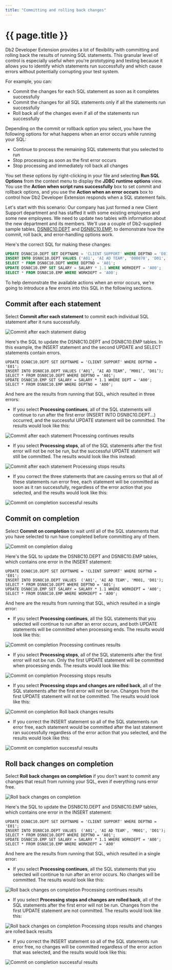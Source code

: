 ```yaml
---
title: "Committing and rolling back changes"
---
```


# {{ page.title }}

Db2 Developer Extension provides a lot of flexibility with committing and rolling back the results of running SQL statements. This granular level of control is especially useful when you're prototyping and testing because it allows you to identify which statements run successfully and which cause errors without potentially corrupting your test system.

For example, you can:

- Commit the changes for each SQL statement as soon as it completes successfully
- Commit the changes for all SQL statements only if all the statements run successfully
- Roll back all of the changes even if all of the statements run successfully

Depending on the commit or rollback option you select, you have the following options for what happens when an error occurs while running your SQL:

- Continue to process the remaining SQL statements that you selected to run
- Stop processing as soon as the first error occurs
- Stop processing and immediately roll back all changes

You set these options by right-clicking in your file and selecting **Run SQL Options** from the context menu to display the **JDBC runtime options** view. You use the **Action when script runs successfully** box to set commit and rollback options, and you use the **Action when an error occurs** box to control how Db2 Developer Extension responds when a SQL statement fails.

Let's start with this scenario: Our company has just formed a new Client Support department and has staffed it with some existing employees and some new employees. We need to update two tables with information about the new department and its members. We'll use a couple of Db2-supplied sample tables, [DSN8C10.DEPT](https://www.ibm.com/support/knowledgecenter/SSEPEK_12.0.0/intro/src/tpc/db2z_sampletablesdepartment.html) and [DSN8C10.EMP](https://www.ibm.com/support/knowledgecenter/SSEPEK_12.0.0/intro/src/tpc/db2z_sampletablesemployeemain.html), to demonstrate how the commit, roll back, and error-handling options work.

Here's the correct SQL for making these changes:

```sql
UPDATE DSN8C10.DEPT SET DEPTNAME = 'CLIENT SUPPORT' WHERE DEPTNO = 'E01';
INSERT INTO DSN8C10.DEPT VALUES ('A01', 'AI AD TEAM', '000070', 'D01', 'SVL');
SELECT * FROM DSN8C10.DEPT WHERE DEPTNO = 'A01';
UPDATE DSN8C10.EMP SET SALARY = SALARY * 1.1 WHERE WORKDEPT = 'A00';
SELECT * FROM DSN8C10.EMP WHERE WORKDEPT = 'A00';
```

To help demonstrate the available actions when an error occurs, we're going to introduce a few errors into this SQL in the following sections.

## Commit after each statement

Select **Commit after each statement** to commit each individual SQL statement after it runs successfully.

![Commit after each statement dialog]({{site.baseurl}}/assets/images/commit-rollback-commit-after-each-stmt.png)

Here's the SQL to update the DSN8C10.DEPT and DSN8C10.EMP tables. In this example, the INSERT statement and the second UPDATE and SELECT statements contain errors.

```
UPDATE DSN8C10.DEPT SET DEPTNAME = 'CLIENT SUPPORT' WHERE DEPTNO = 'E01';
INSERT INTO DSN8C10.DEPT VALUES (‘A01’, ‘AI AD TEAM’, ‘M001’, ‘D01’);
SELECT * FROM DSN8C10.DEPT WHERE DEPTNO = 'A01';
UPDATE DSN8C10.EMP SET SALARY = SALARY * 1.1 WHERE DEPT = 'A00';
SELECT * FROM DSN8C10.EMP WHERE DEPTNO = 'A00';
```

And here are the results from running that SQL, which resulted in three errors:

- If you select **Processing continues**, all of the SQL statements will continue to run after the first error (INSERT INTO DSN8C10.DEPT...) occurred, and the successful UPDATE statement will be committed. The results would look like this:

![Commit after each statement Processing continues results]({{site.baseurl}}/assets/images/commit-rollback-commit-after-each-stmt-processing-continues.png)

- If you select **Processing stops**, all of the SQL statements after the first error will not be not be run, but the successful UPDATE statement will still be committed. The results would look like this instead:

![Commit after each statement Processing stops results]({{site.baseurl}}/assets/images/commit-rollback-commit-after-each-stmt-processing-stops.png)

- If you correct the three statements that are causing errors so that all of these statements run error free, each statement will be committed as soon as it ran successfully, regardless of the error action that you selected, and the results would look like this:

![Commit on completion successful results]({{site.baseurl}}/assets/images/commit-rollback-successful-results.png)

## Commit on completion

Select **Commit on completion** to wait until all of the SQL statements that you have selected to run have completed before committing any of them.

![Commit on completion dialog]({{site.baseurl}}/assets/images/commit-rollback-commit-on-completion.png)

Here's the SQL to update the DSN8C10.DEPT and DSN8C10.EMP tables, which contains one error in the INSERT statement:

```
UPDATE DSN8C10.DEPT SET DEPTNAME = 'CLIENT SUPPORT' WHERE DEPTNO = 'E01';
INSERT INTO DSN8C10.DEPT VALUES  ('A01', 'AI AD TEAM', 'M001, 'D01');
SELECT * FROM DSN8C10.DEPT WHERE DEPTNO = 'A01';
UPDATE DSN8C10.EMP SET SALARY = SALARY * 1.1 WHERE WORKDEPT = 'A00';
SELECT * FROM DSN8C10.EMP WHERE WORKDEPT = 'A00';
```

And here are the results from running that SQL, which resulted in a single error:

- If you select **Processing continues**, all the SQL statements that you selected will continue to run after an error occurs, and both UPDATE statements will be committed when processing ends. The results would look like this:

![Commit on completion Processing continues results]({{site.baseurl}}/assets/images/commit-rollback-commit-on-completion-processing-continues.png)

- If you select **Processing stops**, all of the SQL statements after the first error will not be run. Only the first UPDATE statement will be committed when processing ends. The results would look like this:

![Commit on completion Processing stops results]({{site.baseurl}}/assets/images/commit-rollback-commit-on-completion-processing-stops.png)

- If you select **Processing stops and changes are rolled back**, all of the SQL statements after the first error will not be run. Changes from the first UPDATE statement will not be committed. The results would look like this:

![Commit on completion Roll back changes results]({{site.baseurl}}/assets/images/commit-rollback-commit-on-completion-rollback-changes.png)

- If you correct the INSERT statement so all of the SQL statements run error free, each statement would be committed after the last statement ran successfully regardless of the error action that you selected, and the results would look like this:

![Commit on completion successful results]({{site.baseurl}}/assets/images/commit-rollback-successful-results.png)

## Roll back changes on completion

Select **Roll back changes on completion** if you don't want to commit any changes that result from running your SQL, even if everything runs error free.

![Roll back changes on completion]({{site.baseurl}}/assets/images/commit-rollback-rollback-on-completion.png)

Here's the SQL to update the DSN8C10.DEPT and DSN8C10.EMP tables, which contains one error in the INSERT statement:

```
UPDATE DSN8C10.DEPT SET DEPTNAME = 'CLIENT SUPPORT' WHERE DEPTNO = 'E01';
INSERT INTO DSN8C10.DEPT VALUES  ('A01', 'AI AD TEAM', 'M001', 'D01');
SELECT * FROM DSN8C10.DEPT WHERE DEPTNO = 'A01';
UPDATE DSN8C10.EMP SET SALARY = SALARY * 1.1 WHERE WORKDEPT = 'A00';
SELECT * FROM DSN8C10.EMP WHERE WORKDEPT = 'A00'
```

And here are the results from running that SQL, which resulted in a single error:

- If you select **Processing continues**, all the SQL statements that you selected will continue to run after an error occurs. No changes will be committed. The results would look like this:

![Roll back changes on completion Processing continues results]({{site.baseurl}}/assets/images/commit-rollback-rollback-on-completion-processing-continues.png)

- If you select **Processing stops and changes are rolled back**, all of the SQL statements after the first error will not be run. Changes from the first UPDATE statement are not committed. The results would look like this:

![Roll back changes on completion Processing stops results and changes are rolled back results]({{site.baseurl}}/assets/images/commit-rollback-rollback-on-completion-processing-stops-rollback-changes.png)

- If you correct the INSERT statement so all of the SQL statements run error free, no changes will be committed regardless of the error action that was selected, and the results would look like this:

![Commit on completion successful results]({{site.baseurl}}/assets/images/commit-rollback-successful-results.png)

<!--- Add summary and links to other related articles --->
